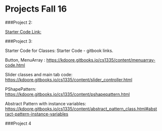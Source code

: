 # Projects Fall 16

###Project 2:

[Starter Code Link:](https://utdallas.box.com/v/Project2-StarterCode) 


###Project 3:


Starter Code for Classes:  Starter Code - gitbook links.


Button, MenuArray : https://kdoore.gitbooks.io/cs1335/content/menuarray-code.html

Slider classes and main tab code: https://kdoore.gitbooks.io/cs1335/content/slider_controller.html

 PShapePattern: https://kdoore.gitbooks.io/cs1335/content/pshapepattern.html

Abstract Pattern with instance variables: https://kdoore.gitbooks.io/cs1335/content/abstract_pattern_class.html#abstract-pattern-instance-variables


###Project 4

